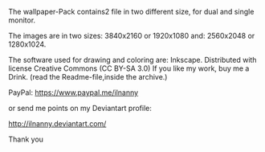 The wallpaper-Pack contains2 file in two different size, for dual and single monitor.

The images are in two sizes: 3840x2160 or 1920x1080 
                        and: 2560x2048 or 1280x1024.

The software used for drawing and coloring are: Inkscape.
Distributed with license Creative Commons (CC BY-SA 3.0)
If you like my work, buy me a Drink. (read the Readme-file,inside the archive.)

PayPal:
https://www.paypal.me/ilnanny

or send me points on my Deviantart profile:

http://ilnanny.deviantart.com/

Thank you
